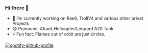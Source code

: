 ### Hi there 👋

- 🔭 I’m currently working on Ree6, TrollV4 and various other privat Projects
- 😄 Pronouns: Attack Helicopter/Leopard A20 Tank
- ⚡ Fun fact: Flames out of orbit are just circles.

[![spotify-github-profile](https://spotify-github-profile.vercel.app/api/view?uid=0yll7pztimqz7wkaraekuw1un&cover_image=true&theme=default)](https://spotify-github-profile.vercel.app/api/view?uid=0yll7pztimqz7wkaraekuw1un&redirect=true)
